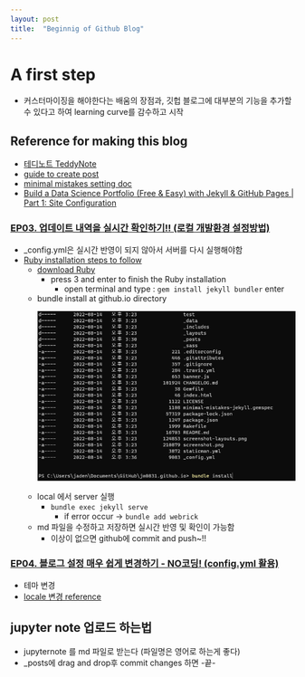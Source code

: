 ```yaml
---
layout: post
title:  "Beginnig of Github Blog"
---
```



# A first step
- 커스터마이징을 해야한다는 배움의 장점과, 깃헙 블로그에 대부분의 기능을 추가할 수 있다고 하여 learning curve를 감수하고 시작

## Reference for making this blog
- [테디노트 TeddyNote](https://www.youtube.com/watch?v=ACzFIAOsfpM)
- [guide to create post](https://jekyllrb.com/docs/posts/)
- [minimal mistakes setting doc](https://mmistakes.github.io/minimal-mistakes/docs/layouts/#sidebars)
- [Build a Data Science Portfolio (Free & Easy) with Jekyll & GitHub Pages \| Part 1: Site Configuration](https://www.youtube.com/watch?v=wCOInE7-E0I)

### [EP03. 업데이트 내역을 실시간 확인하기!! (로컬 개발환경 설정방법)](https://www.youtube.com/watch?v=0TeHUqSAb6Q)
  - _config.yml은 실시간 반영이 되지 않아서 서버를 다시 실행해야함
  - [Ruby installation steps to follow](https://jekyllrb.com/docs/installation/windows/)
    - [download Ruby](https://rubyinstaller.org/downloads/)
      - press 3 and enter to finish the Ruby installation
        - open terminal and type : `gem install jekyll bundler` enter
    - bundle install at github.io directory
      <p align = "left"><img src="/images/installation_ruby_setup.png" width="" height="300"></p>
    - local 에서 server 실행
      - `bundle exec jekyll serve`
        - if error occur ->  `bundle add webrick`
    - md 파일을 수정하고 저장하면 실시간 반영 및 확인이 가능함
      - 이상이 없으면 github에 commit and push~!!

### [EP04. 블로그 설정 매우 쉽게 변경하기 - NO코딩! (config.yml 활용)](https://www.youtube.com/watch?v=c-h3XcDjHtQ&list=PLIMb_GuNnFwfQBZQwD-vCZENL5YLDZekr&index=4)
  - 테마 변경
  - [locale 변경 reference](https://docs.microsoft.com/en-us/previous-versions/commerce-server/ee825488(v=cs.20)?redirectedfrom=MSDN)


## jupyter note 업로드 하는법
- jupyternote 를 md 파일로 받는다 (파일명은 영어로 하는게 좋다)
- \_posts에 drag and drop후 commit changes 하면 -끝-
